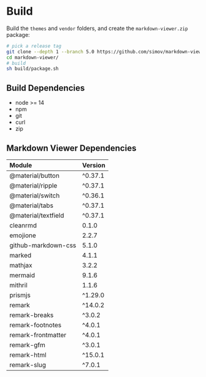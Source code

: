 
# Build

Build the `themes` and `vendor` folders, and create the `markdown-viewer.zip` package:

```bash
# pick a release tag
git clone --depth 1 --branch 5.0 https://github.com/simov/markdown-viewer.git
cd markdown-viewer/
# build
sh build/package.sh
```

## Build Dependencies

- node >= 14
- npm
- git
- curl
- zip

## Markdown Viewer Dependencies

| Module              | Version
| :-                  | :-
| @material/button    | ^0.37.1
| @material/ripple    | ^0.37.1
| @material/switch    | ^0.36.1
| @material/tabs      | ^0.37.1
| @material/textfield | ^0.37.1
| cleanrmd            |  0.1.0
| emojione            |  2.2.7
| github-markdown-css |  5.1.0
| marked              |  4.1.1
| mathjax             |  3.2.2
| mermaid             |  9.1.6
| mithril             |  1.1.6
| prismjs             | ^1.29.0
| remark              | ^14.0.2
| remark-breaks       | ^3.0.2
| remark-footnotes    | ^4.0.1
| remark-frontmatter  | ^4.0.1
| remark-gfm          | ^3.0.1
| remark-html         | ^15.0.1
| remark-slug         | ^7.0.1

